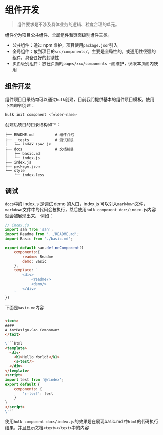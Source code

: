 # 组件开发
> 组件要求是不涉及具体业务的逻辑、粒度合理的单元。

组件分为项目公共组件、全局组件和页面级别组件三类。

* 公共组件：通过 npm 维护，项目使用`package.json`引入
* 全局组件：放到项目的`src/components/`，主要是全局性的，或通用性很强的组件，具备良好的封装性
* 页面级别组件：放在页面的`pages/xxx/components`下面维护，仅限本页面内使用

## 组件开发
组件项目目录结构可以通过`hulk`创建，目前我们提供基本的组件项目模板，使用下面命令创建：

```bash
hulk init component <folder-name>
```

创建后项目的目录结构如下：

```
├── README.md          # 组件介绍
├── __tests__          # 测试相关
│   └── index.spec.js
├── docs               # 文档相关
│   ├── basic.md
│   └── index.js
├── index.js
├── package.json
└── style
    └── index.less
```


## 调试

`docs`中的 index.js 是调试 demo 的入口，index.js 可以引入`markdown`文件，`markdown`文件中的代码会被执行，然后使用`hulk component docs/index.js`内容就会被展现出来。
例如：

```js
// index.js
import san from 'san';
import Readme from '../README.md';
import Basic from './basic.md';

export default san.defineComponent({
    components:{
        readme: Readme,
        demo: Basic
    },
    template: `
        <div>
            <readme/>
            <demo/>
        </div>
    `
})
```
下面是`basic.md`内容

```markdown

<text>
####
A AntDesign-San Component
</text>

\```html
<template>
  <div>
  	<h1>Hello World!</h1>
  	<s-test/>
  </div>
</template>
<script>
import test from '@/index';
export default {
    components: {
        's-test': test
    }
}
</script>
\```
```

使用`hulk component docs/index.js`的效果是在展现basic.md 中`html`的代码执行结果，并且显示文档`<text></text>`中的内容！
